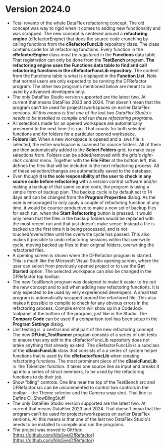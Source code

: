 # Version 2024.0

* Total revamp of the whole DataFlex refactoring concept. The old concept was way to rigid when it comes to adding new functionality and was scrapped. The new concept is centered around a **refactoring engine** (cRefactorEngine) that does the source code crunching by calling functions from the **cRefactorFuncLib** repository class. The class contains code for all refactoring functions. Every function in the **cRefactorEngine** class *must be registered* in the **Functions** data table. That registration can only be done from the **TestBench** program. **The refactoring engine uses the Functions data table to find and call refactoring functions in the cRefactorFuncLib repository.** The content from the Functions table is what is displayed in the **Function List**. Note that normal users are only expected to be running the DFRefactor program. The other two programs mentioned below are meant to be used by advanced developers only.
* The only DataFlex Studio version supported are the latest two. At current that means DataFlex 2023 and 2024. That doesn't mean that the program can't be used for projects/workspaces on earlier DataFlex versions. *All this means is that one of the last two DataFlex Studio's needs to be installed to compile and run these refactoring programs.*
* All selections made for an opened workspace are automatically preserved to the next time it is run. That counts for both selected functions and for folders for a particular opened workspace.
* **Folders list**. When a new workspace is opened and a .sws file is selected, the entire workspace is scanned for source folders. All of them are then automatically added to the **Select Folders** grid, to make easy selections from. Folders can be added/removed with the *grid's right-click context menu*. Together with the **File Filter** at the bottom left, this defines the files that will be included in the next refactoring process. All of these selection/changes are automatically saved to the database.
* Even though **it is the sole responsibility of the user to check in any source code before refactoring** with a version control software and/or making a backup of that same source code, the program is using a simple form of backup plan. The backup cycle is by default set to 14 days and can be changed from the **Program Properties** dialog. As the user is encouraged to only apply a couple of refactoring function at any time, it would be counter productive to make a new set of backup files for each run, when the **Start Refactoring** button is pressed. It would only mean that the files in the backup folders would be replaced with the most recent run and that just doesn't make sense. Instead a file is backed up the first time it is being processed, and is not touched/overwritten until the overwrite cycle has passed. This also makes it possible to undo refactoring sessions within that overwrite cycle, moving backed up files to their original folders, overwriting the refactored files.
* A opening screen is shown when the DFRefactor program is started. This is much like the Microsoft Visual Studio opening screen, where the user can select from previously opened project or to use the **Get Started** option. The selected workspace can also be changed in the DFRefactor top toolbar.
* The new TestBench program was designed to make it easier to try out the new concept and to aid when adding new refactoring functions. It is only expected to be used by very experienced developers. A small test program is automatically wrapped around the refactored file. This also makes it possible to compile to check for any obvious errors in the refactoring process. Compile errors will show up in a CodeJock toolpanel at the bottom of the program, just like in the Studio. The **Compare Code** can be used if a comparison tool has been setup in the **Program Settings** dialog.
* Unit testing is&nbsp; a central and vital part of the new refactoring concept. The new **DFUnit\_TestRunner** program consists of a series of unit tests to ensure that any edit to the cRefactorFuncLib repository does not brake anything that already existed. The cRefactorFuncLib is a subclass of the **cBasicFuncLib** class that consists of a a series of system helper functions that is used by the **cRefactorFuncLib** when creating refactoring functions. The most prominent piece of the **cBasicFuncLib** is&nbsp; the Tokenizer function. It takes one source line as input and breaks it up into a series of struct members, to be used by the refactoring functions to do their job.
* Show "bling" controls. One line near the top of the TestBench.src and DFRefactor.src can be uncommented to control two controls in the toolbar - the Theme selector and the Camera snap shot. That line is: Define CI\_ShowBlingStuff
* The only DataFlex Studio version supported are the latest two. At current that means DataFlex 2023 and 2024. That doesn't mean that the program can't be used for projects/workspaces on earlier DataFlex versions. All this means is that one of the last two DataFlex Studio's needs to be installed to compile and run the programs.
* The project was moved to GitHub: [https://github.com/NilsSve/DfRefactor](<https://github.com/NilsSve/DfRefactor>)